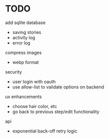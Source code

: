 # TODO 

add sqlite database
- saving stories
- activity log
- error log

compress images
- webp format

security
- user login with oauth
- use allow-list to validate options on backend

ux enhancements
- choose hair color, etc
- go back to previous step/edit functionality

api
- exponential back-off retry logic
